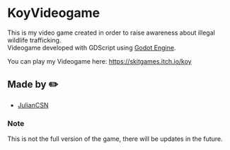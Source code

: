 # KoyVideogame
This is my video game created in order to raise awareness about illegal wildlife trafficking. <br/>
Videogame developed with GDScript using [Godot Engine](https://godotengine.org/). <br/>

You can play my Videogame here: https://skitgames.itch.io/koy

## Made by ✏️

  * [JulianCSN](https://github.com/JulianCSN) 



### Note

This is not the full version of the game, there will be updates in the future.

